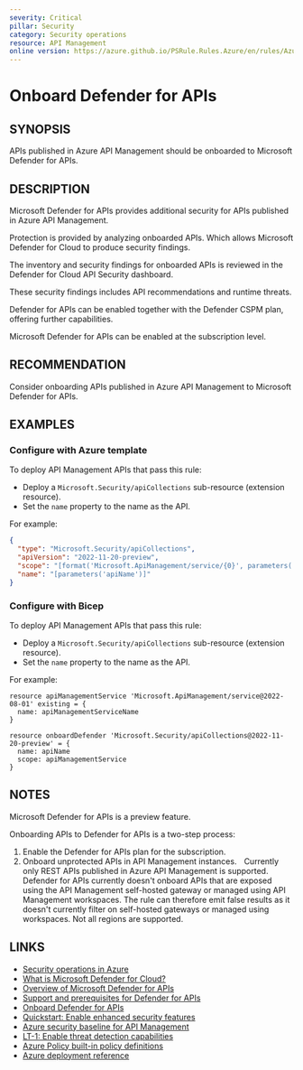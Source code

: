 ```yaml
---
severity: Critical
pillar: Security
category: Security operations
resource: API Management
online version: https://azure.github.io/PSRule.Rules.Azure/en/rules/Azure.APIM.DefenderCloud/
---
```


# Onboard Defender for APIs

## SYNOPSIS

APIs published in Azure API Management should be onboarded to Microsoft Defender for APIs.

## DESCRIPTION

Microsoft Defender for APIs provides additional security for APIs published in Azure API Management.

Protection is provided by analyzing onboarded APIs.
Which allows Microsoft Defender for Cloud to produce security findings.

The inventory and security findings for onboarded APIs is reviewed in the Defender for Cloud API Security dashboard.

These security findings includes API recommendations and runtime threats.

Defender for APIs can be enabled together with the Defender CSPM plan, offering further capabilities.

Microsoft Defender for APIs can be enabled at the subscription level.

## RECOMMENDATION

Consider onboarding APIs published in Azure API Management to Microsoft Defender for APIs.

## EXAMPLES

### Configure with Azure template

To deploy API Management APIs that pass this rule:

- Deploy a `Microsoft.Security/apiCollections` sub-resource (extension resource).
- Set the `name` property to the name as the API.

For example:

```json
{
  "type": "Microsoft.Security/apiCollections",
  "apiVersion": "2022-11-20-preview",
  "scope": "[format('Microsoft.ApiManagement/service/{0}', parameters('apiManagementServiceName'))]",
  "name": "[parameters('apiName')]"
}
```

### Configure with Bicep

To deploy API Management APIs that pass this rule:

- Deploy a `Microsoft.Security/apiCollections` sub-resource (extension resource).
- Set the `name` property to the name as the API.

For example:

```bicep
resource apiManagementService 'Microsoft.ApiManagement/service@2022-08-01' existing = {
  name: apiManagementServiceName
}

resource onboardDefender 'Microsoft.Security/apiCollections@2022-11-20-preview' = {
  name: apiName
  scope: apiManagementService
}
```

## NOTES

Microsoft Defender for APIs is a preview feature.

Onboarding APIs to Defender for APIs is a two-step process:

1. Enable the Defender for APIs plan for the subscription.
2. Onboard unprotected APIs in API Management instances.
  
Currently only REST APIs published in Azure API Management is supported. Defender for APIs currently doesn't onboard APIs that are exposed using the API Management self-hosted gateway or managed using API Management workspaces. The rule can therefore emit false results as it doesn't currently filter on self-hosted gateways or managed using workspaces. Not all regions are supported.

## LINKS

- [Security operations in Azure](https://learn.microsoft.com/azure/architecture/framework/security/monitor-security-operations)
- [What is Microsoft Defender for Cloud?](https://learn.microsoft.com/azure/defender-for-cloud/defender-for-cloud-introduction)
- [Overview of Microsoft Defender for APIs](https://learn.microsoft.com/azure/defender-for-cloud/defender-for-apis-introduction)
- [Support and prerequisites for Defender for APIs](https://learn.microsoft.com/azure/defender-for-cloud/defender-for-apis-prepare)
- [Onboard Defender for APIs](https://learn.microsoft.com/azure/defender-for-cloud/defender-for-apis-deploy)
- [Quickstart: Enable enhanced security features](https://learn.microsoft.com/azure/defender-for-cloud/enable-enhanced-security)
- [Azure security baseline for API Management](https://learn.microsoft.com/security/benchmark/azure/baselines/api-management-security-baseline)
- [LT-1: Enable threat detection capabilities](https://learn.microsoft.com/security/benchmark/azure/baselines/api-management-security-baseline#lt-1-enable-threat-detection-capabilities)
- [Azure Policy built-in policy definitions](https://learn.microsoft.com/azure/governance/policy/samples/built-in-policies#security-center)
- [Azure deployment reference](https://learn.microsoft.com/azure/templates/microsoft.security/apicollections)
